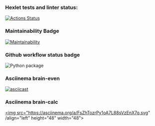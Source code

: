 ### Hexlet tests and linter status:
[![Actions Status](https://github.com/Ulanof-code/python-project-lvl1/workflows/hexlet-check/badge.svg)](https://github.com/Ulanof-code/python-project-lvl1/actions)

### Maintainability Badge
[![Maintainability](https://api.codeclimate.com/v1/badges/a99a88d28ad37a79dbf6/maintainability)](https://codeclimate.com/github/codeclimate/codeclimate/maintainability)

### Github workflow status badge
![Python package](https://github.com/Ulanof-code/python-project-lvl1/workflows/Python%20package/badge.svg)

### Asciinema brain-even
[![asciicast](https://asciinema.org/a/YLP7nhE1qAFjdQ42ZMZTXrg1T.svg)](https://asciinema.org/a/YLP7nhE1qAFjdQ42ZMZTXrg1T)

### Asciinema brain-calc
<a href="https://asciinema.org/a/FsZhTozrPy1oA7L88sVzEnX7q" target="_blank"><img src="https://asciinema.org/a/FsZhTozrPy1oA7L88sVzEnX7q.svg" /align="left" height="48" width="48"></a>
